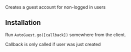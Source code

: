 Creates a guest account for non-logged in users

## Installation

Run `AutoGuest.go([callback])` somewhere from the client.

Callback is only called if user was just created
